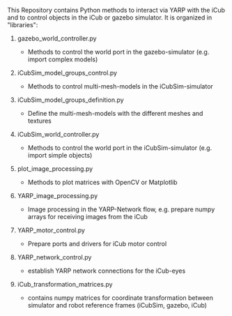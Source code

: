 This Repository contains Python methods to interact via YARP with the iCub and to control objects in the iCub or gazebo simulator.
It is organized in "libraries":

1. gazebo_world_controller.py
    - Methods to control the world port in the gazebo-simulator (e.g. import complex models)

2. iCubSim_model_groups_control.py
    - Methods to control multi-mesh-models in the iCubSim-simulator

3. iCubSim_model_groups_definition.py
    - Define the multi-mesh-models with the different meshes and textures

4. iCubSim_world_controller.py
    - Methods to control the world port in the iCubSim-simulator (e.g. import simple objects)

5. plot_image_processing.py
    - Methods to plot matrices with OpenCV or Matplotlib

6. YARP_image_processing.py
    - Image processing in the YARP-Network flow, e.g. prepare numpy arrays for receiving images from the iCub

7. YARP_motor_control.py
    - Prepare ports and drivers for iCub motor control

8. YARP_network_control.py
    - establish YARP network connections for the iCub-eyes

9. iCub_transformation_matrices.py
    - contains numpy matrices for coordinate transformation between simulator and robot reference frames (iCubSim, gazebo, iCub)
